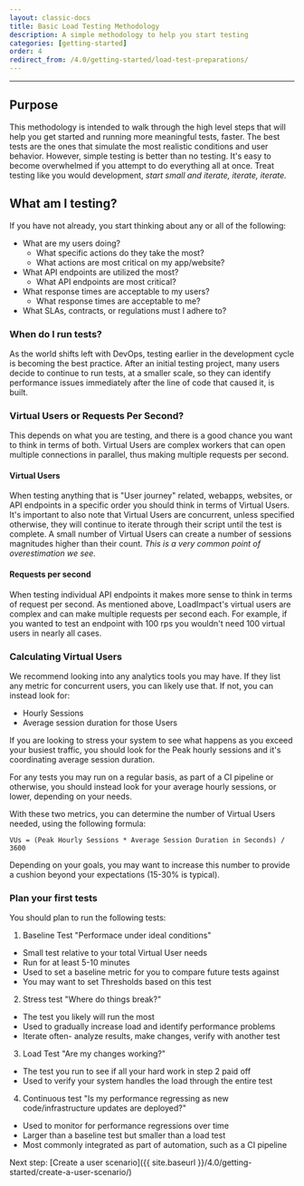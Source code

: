 ```yaml
---
layout: classic-docs
title: Basic Load Testing Methodology
description: A simple methodology to help you start testing
categories: [getting-started]
order: 4
redirect_from: /4.0/getting-started/load-test-preparations/
---
```


***

## Purpose


This methodology is intended to walk through the high level steps that will help you get started and running more meaningful tests, faster. The best tests are the ones that simulate the most realistic conditions and user behavior. However, simple testing is better than no testing. It's easy to become overwhelmed if you attempt to do everything all at once. Treat testing like you would development, _start small and iterate, iterate, iterate._

## What am I testing?

If you have not already, you start thinking about any or all of the following:

- What are my users doing?
  - What specific actions do they take the most?
  - What actions are most critical on my app/website?
- What API endpoints are utilized the most?
  - What API endpoints are most critical?
- What response times are acceptable to my users?
  - What response times are acceptable to me?
- What SLAs, contracts, or regulations must I adhere to?

### When do I run tests?

As the world shifts left with DevOps, testing earlier in the development cycle is becoming the best practice. After an initial testing project, many users decide to continue to run tests, at a smaller scale, so they can identify performance issues immediately after the line of code that caused it, is built.

### Virtual Users or Requests Per Second?

This depends on what you are testing, and there is a good chance you want to think in terms of both. Virtual Users are complex workers that can open multiple connections in parallel, thus making multiple requests per second.

#### Virtual Users
When testing anything that is "User journey" related, webapps, websites, or API endpoints in a specific order you should think in terms of Virtual Users. It's important to also note that Virtual Users are concurrent, unless specified otherwise, they will continue to iterate through their script until the test is complete. A small number of Virtual Users can create a number of sessions magnitudes higher than their count. _This is a very common point of overestimation we see._

#### Requests per second
When testing individual API endpoints it makes more sense to think in terms of request per second. As mentioned above, LoadImpact's virtual users are complex and can make multiple requests per second each. For example, if you wanted to test an endpoint with 100 rps you wouldn't need 100 virtual users in nearly all cases.

### Calculating Virtual Users

We recommend looking into any analytics tools you may have. If they list any metric for concurrent users, you can likely use that. If not, you can instead look for:

- Hourly Sessions
- Average session duration for those Users

If you are looking to stress your system to see what happens as you exceed your busiest traffic, you should look for the Peak hourly sessions and it's coordinating average session duration.

For any tests you may run on a regular basis, as part of a CI pipeline or otherwise, you should instead look for your average hourly sessions, or lower, depending on your needs.

With these two metrics, you can determine the number of Virtual Users needed, using the following formula:

`VUs = (Peak Hourly Sessions * Average Session Duration in Seconds) / 3600`

Depending on your goals, you may want to increase this number to provide a cushion beyond your expectations (15-30% is typical).

### Plan your first tests

You should plan to run the following tests:

1. Baseline Test "Performace under ideal conditions"
  - Small test relative to your total Virtual User needs
  - Run for at least 5-10 minutes
  - Used to set a baseline metric for you to compare future tests against
  - You may want to set Thresholds based on this test
2. Stress test "Where do things break?"
  - The test you likely will run the most
  - Used to gradually increase load and identify performance problems
  - Iterate often-  analyze results, make changes, verify with another test
3. Load Test "Are my changes working?"
  - The test you run to see if all your hard work in step 2 paid off
  - Used to verify your system handles the load through the entire test
4. Continuous test "Is my performance regressing as new code/infrastructure updates are deployed?"
  - Used to monitor for performance regressions over time
  - Larger than a baseline test but smaller than a load test
  - Most commonly integrated as part of automation, such as a CI pipeline

Next step: [Create a user scenario]({{ site.baseurl }}/4.0/getting-started/create-a-user-scenario/)
<!--stackedit_data:
eyJoaXN0b3J5IjpbMTQ2MTgzNjgyOV19
-->
